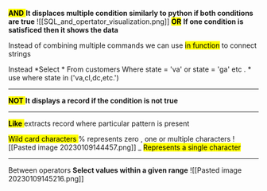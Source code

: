 <mark class="hltr-try">**AND** </mark>
**It displaces multiple condition
similarly to python if both conditions are true**
![[SQL_and_opertator_visualization.png]]
<mark class="hltr-try">**OR**</mark>
 **If one condition is satisficed then it shows the data**

 Instead of  combining multiple commands we can use <mark class="hltr-try">in function</mark> to connect strings 

Instead
*Select * 
	From customers 
	Where state = 'va' or state = 'ga'  etc . 
	*
use 
where state in ('va,cl,dc,etc.')



---

<mark class="hltr-try">**NOT** </mark>
**It displays a record if the condition is not true** 

---
<mark class="hltr-try">**Like** </mark>
extracts record where particular pattern is present

<mark class="hltr-grses">Wild card characters </mark>
% 
represents zero ,
one or multiple characters 
![[Pasted image 20230109144457.png]]
_
<mark class="hltr-try">Represents a single character </mark>

---
Between operators 
**Select values within a given range**
![[Pasted image 20230109145216.png]]
